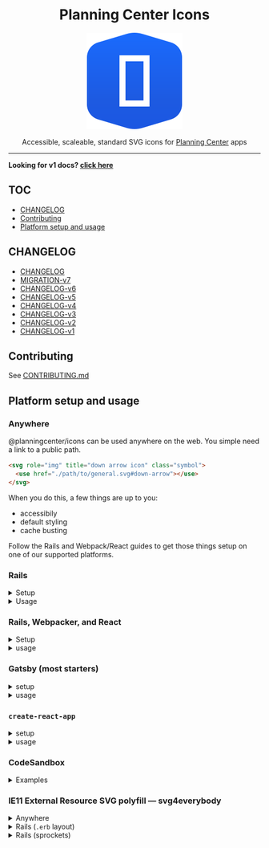 <div align="center">

# Planning Center Icons

![Planning Center Icons logo](./logo.svg)

Accessible, scaleable, standard SVG icons for [Planning Center](https://planning.center) apps

<hr />

</div>

**Looking for v1 docs? [click here](https://github.com/planningcenter/icons/tree/v1)**

## TOC

<!-- toc -->

- [CHANGELOG](#changelog)
- [Contributing](#contributing)
- [Platform setup and usage](#platform-setup-and-usage)

<!-- tocstop -->

## CHANGELOG

- [CHANGELOG](./CHANGELOG.md)
- [MIGRATION-v7](./changelog/MIGRATION-v7.md)
- [CHANGELOG-v6](./changelog/CHANGELOG-v6.md)
- [CHANGELOG-v5](./changelog/CHANGELOG-v5.md)
- [CHANGELOG-v4](./changelog/CHANGELOG-v4.md)
- [CHANGELOG-v3](./changelog/CHANGELOG-v3.md)
- [CHANGELOG-v2](./changelog/CHANGELOG-v2.md)
- [CHANGELOG-v1](./changelog/CHANGELOG-v1.md)

## Contributing

See [CONTRIBUTING.md](./CONTRIBUTING.md)

## Platform setup and usage

### Anywhere

@planningcenter/icons can be used anywhere on the web.
You simple need a link to a public path.

```html
<svg role="img" title="down arrow icon" class="symbol">
  <use href="./path/to/general.svg#down-arrow"></use>
</svg>
```

When you do this, a few things are up to you:

- accessibily
- default styling
- cache busting

Follow the Rails and Webpack/React guides to get those things setup on one of our supported platforms.

### Rails

<details>
<summary>Setup</summary>

Add this to `config/initializers/assets.rb`.

```rb
# Add node_modules as a known asset path
config.assets.paths << Rails.root.join('node_modules')

# Add assets to precompile step
# Add as many sprites as needed
Rails.application.config.assets.precompile += %w(
  @planningcenter/icons/sprites/general.svg
)
```

Add this helper.

```rb
module IconHelper
  def external_icon(name, **attrs)
    planningcenter_svg_use_tag(name, attrs) do |path|
      relativize_asset_path(asset_path(path))
    end
  end
end
```

`planningcenter_svg_use_tag` and `relativize_asset_path` are provided by the [ministrycentered/interfaces](https://github.com/ministrycentered/interfaces/) gem.
It's bundled into all Planning Center apps.

</details>

<details>
<summary>Usage</summary>
Once Rails is setup with the `external_icon` helper, it can be used it like so.

```erb
<%= external_icon("general#down-arrow") %>
```

By default `external_icon` uses the [symbol class, included in this project.](https://github.com/planningcenter/icons/blob/master/css/symbol.css)

We **recommended** styling icons from an ancestor.
This helps to keep app-code separate from icon implementation:

```erb
<span style="color: blue; font-size: 20px">
  <%= external_icon("general#down-arrow") %>
</span>
```

You can add HTML attributes to the `use` tag via the helper.
This can be handy for specially styled icons or those you target via JavaScript.

</details>

### Rails, Webpacker, and React

<details>
<summary>Setup</summary>

Add the `file-loader` npm package (`yarn add file-loader`).

Once installed, add the requisite config to `config/webpacker/environments`.
This tellos webpack how to handle required SVG files.

```js
const { environment } = require("@rails/webpacker");

environment.loaders.append("file", {
  test: /\.svg$/,
  use: [
    {
      loader: "file-loader"
    }
  ]
});

module.exports = environment;
```

</details>

<details>
<summary>usage</summary>
With the `file-loader` setup above.
You can use `import` to resolve digested paths to `.svg` assets.

```js
import svgPath from "@planningcenter/icons/sprites/general.svg";

//=> "/packs/23besrhaoub-general.svg"
```

Add `@planningcenter/symbol` to you app (`yarn add @planningcenter/symbol`).
This component handles the display of your SVG sprite, using `use` tags.
It also gives you smart accessible defaults.

Add a component to your app that looks lomething like this.

```jsx
import React from "react";
import Symbol from "@planningcenter/symbol";

import general from "@planningcenter/icons/sprites/general.svg";

let icons = {
  general
};

function ExternalIcon({ symbol: s, ...platformProps }) {
  const [collection, symbol] = s.replace(".svg", "").split("#");

  return (
    <Symbol symbol={`${icons[collection]}#${symbol}`} {...platformProps} />
  );
}

export default ExternalIcon;
```

Run `bin/webpack-dev-server` to get fresh assets in development.

</detail>

<detail>

With the implementation above you can used cached, accessible icons in React, like so.

```jsx
import Icon from "./path/to/external_icon.js"

<Icon symbol="general#down-arrow">
```

We **recommended** styling icons from an ancestor.
This helps to keep app-code separate from icon implementation:

```erb
<span style={{ color: "blue", fontSize: 20 }}>
  <%= external_icon("general#down-arrow") %>
</span>
```

You can add props to the `use` tag via the `Icon` component.
This can be handy for specially styled icons or those you target via JavaScript (that's probably not a good idea but maybe you do it).

```erb
<Icon
  symbol="general#down-arrow"
  id="myIcon"
  class="my-special-icon"
>
```

</details>

### Gatsby (most starters)

<details>
<summary>setup</summary>

add [@planningcenter/icons](https://github.com/planningcenter/icons) and [@planningcenter/symbol](https://github.com/planningcenter/javascript/tree/master/packages/symbol) to your project:

```bash
yarn @planningcenter/icons @planningcenter/symbol
```

</details>

<details>
<summary>usage</summary>

```jsx
import general from "@planningcenter/icons/sprite/general.svg";
import "@planningcenter/icons/css/symbol.css";
import Symbol from "@planningcenter/symbol";

function App() {
  return <Symbol symbol={`${general}#down-arrow`} />;
}
```

</details>

### `create-react-app`

<details>
<summary>setup</summary>

add [@planningcenter/icons](https://github.com/planningcenter/icons) and [@planningcenter/symbol](https://github.com/planningcenter/javascript/tree/master/packages/symbol) to your project:

```bash
yarn @planningcenter/icons @planningcenter/symbol
```

</details>

<details>
<summary>usage</summary>

```jsx
import general from "@planningcenter/icons/sprite/general.svg";
import "@planningcenter/icons/css/symbol.css";
import Symbol from "@planningcenter/symbol";

function App() {
  return <Symbol symbol={`${general}#down-arrow`} />;
}
```

</details>

### CodeSandbox

<details>
<summary>Examples</summary>

[@planningcenter/icons, single SVG](https://codesandbox.io/s/l557znx8qz)  
[@planningcenter/icons, SVG sprite](https://codesandbox.io/s/km3xqvxrn3)

</details>

### IE11 External Resource SVG polyfill — svg4everybody

<details>
<summary>Anywhere</summary>

```html
<script src="/path/to/svg4everybody.js"></script>
<script>
  window.svg4everybody();
</script>
```

</details>

<details>
<summary>Rails (<code>.erb</code> layout)</summary>

### Setup (layout)

```erb
<%= javascript_include_tag "@planningcenter/icons/js/svg4everybody.js">
<script>
  window.svg4everybody()
</script>
```

</details>

<details>
<summary>Rails (sprockets)</summary>

```js
//= require "@planningcenter/icons/js/svg4everybody.js
//= require_self

window.svg4everybody();
```

</details>
